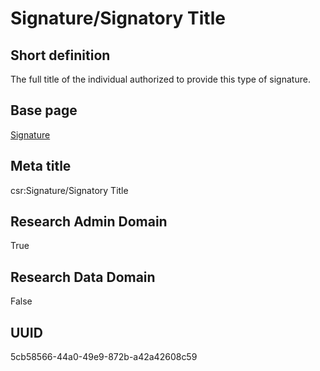 # Signature/Signatory Title
## Short definition
The full title of the individual authorized to provide this type of signature.
## Base page
[Signature](https://github.com/EuroCRIS/CASRAI-Dictionairies/blob/main/Objects/Signature.md)
## Meta title
csr:Signature/Signatory Title
## Research Admin Domain
True
## Research Data Domain
False
## UUID
5cb58566-44a0-49e9-872b-a42a42608c59
